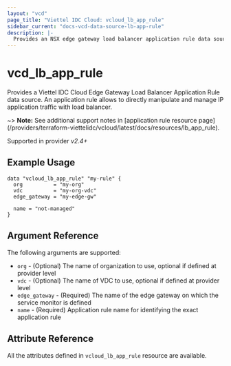 ```yaml
---
layout: "vcd"
page_title: "Viettel IDC Cloud: vcloud_lb_app_rule"
sidebar_current: "docs-vcd-data-source-lb-app-rule"
description: |-
  Provides an NSX edge gateway load balancer application rule data source.
---
```


# vcd\_lb\_app\_rule

Provides a Viettel IDC Cloud Edge Gateway Load Balancer Application Rule data source. An application
rule allows to directly manipulate and manage IP application traffic with load balancer.

~> **Note:** See additional support notes in [application rule resource page]
(/providers/terraform-viettelidc/vcloud/latest/docs/resources/lb_app_rule).

Supported in provider *v2.4+*

## Example Usage

```hcl
data "vcloud_lb_app_rule" "my-rule" {
  org          = "my-org"
  vdc          = "my-org-vdc"
  edge_gateway = "my-edge-gw"

  name = "not-managed"
}
```

## Argument Reference

The following arguments are supported:

* `org` - (Optional) The name of organization to use, optional if defined at provider level
* `vdc` - (Optional) The name of VDC to use, optional if defined at provider level
* `edge_gateway` - (Required) The name of the edge gateway on which the service monitor is defined
* `name` - (Required) Application rule name for identifying the exact application rule

## Attribute Reference

All the attributes defined in `vcloud_lb_app_rule` resource are available.
